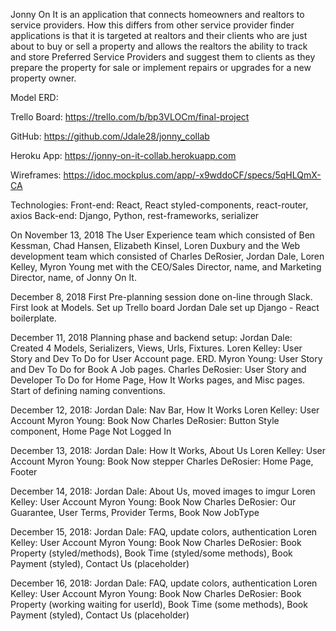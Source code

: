 Jonny On It is an application that connects homeowners and realtors to service providers. How this differs from other service provider finder applications is that it is targeted at realtors and their clients who are just about to buy or sell a property and allows the realtors the ability to track and store Preferred Service Providers and suggest them to clients as they prepare the property for sale or implement repairs or upgrades for a new property owner.

Model ERD:

Trello Board: https://trello.com/b/bp3VLOCm/final-project

GitHub: https://github.com/Jdale28/jonny_collab

Heroku App: https://jonny-on-it-collab.herokuapp.com

Wireframes: https://idoc.mockplus.com/app/-x9wddoCF/specs/5qHLQmX-CA

Technologies:
Front-end: React, React styled-components, react-router, axios
Back-end: Django, Python, rest-frameworks, serializer

On November 13, 2018
The User Experience team which consisted of Ben Kessman, Chad Hansen, Elizabeth Kinsel, Loren Duxbury and the Web development team which consisted of Charles DeRosier, Jordan Dale, Loren Kelley, Myron Young met with the CEO/Sales Director, name, and Marketing Director, name, of Jonny On It.

December 8, 2018
First Pre-planning session done on-line through Slack.
First look at Models. Set up Trello board
Jordan Dale set up Django - React boilerplate.

December 11, 2018
Planning phase and backend setup:
Jordan Dale: Created 4 Models, Serializers, Views, Urls, Fixtures.
Loren Kelley: User Story and Dev To Do for User Account page. ERD.
Myron Young: User Story and Dev To Do for Book A Job pages.
Charles DeRosier: User Story and Developer To Do for Home Page, How It Works pages, and Misc pages. Start of defining naming conventions.

December 12, 2018:
Jordan Dale: Nav Bar, How It Works
Loren Kelley: User Account
Myron Young: Book Now 
Charles DeRosier: Button Style component, Home Page Not Logged In

December 13, 2018:
Jordan Dale: How It Works, About Us
Loren Kelley: User Account
Myron Young: Book Now stepper
Charles DeRosier: Home Page, Footer

December 14, 2018:
Jordan Dale: About Us, moved images to imgur
Loren Kelley: User Account
Myron Young: Book Now
Charles DeRosier: Our Guarantee, User Terms, Provider Terms, Book Now JobType

December 15, 2018:
Jordan Dale: FAQ, update colors, authentication
Loren Kelley: User Account
Myron Young: Book Now
Charles DeRosier: Book Property (styled/methods), Book Time (styled/some methods), Book Payment (styled), Contact Us (placeholder)

December 16, 2018:
Jordan Dale: FAQ, update colors, authentication
Loren Kelley: User Account
Myron Young: Book Now
Charles DeRosier: Book Property (working waiting for userId), Book Time (some methods), Book Payment (styled), Contact Us (placeholder)